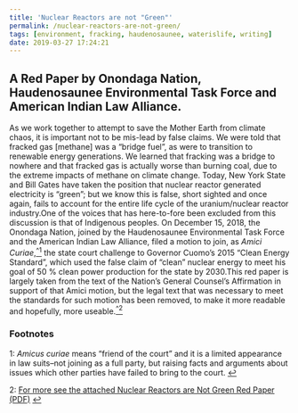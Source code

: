 ```yaml
---
title: 'Nuclear Reactors are not "Green"'
permalink: /nuclear-reactors-are-not-green/
tags: [environment, fracking, haudenosaunee, waterislife, writing]
date: 2019-03-27 17:24:21
---
```

## A Red Paper by Onondaga Nation, Haudenosaunee Environmental Task Force and American Indian Law Alliance.

As we work together to attempt to save the Mother Earth from climate chaos, it is important not to be mis-lead by false claims. We were told that fracked gas [methane] was a “bridge fuel”, as were to transition to renewable energy generations. We learned that fracking was a bridge to nowhere and that fracked gas is actually worse than burning coal, due to the extreme impacts of methane on climate change. Today, New York State and Bill Gates have taken the position that nuclear reactor generated electricity is “green”; but we know this is false, short sighted and once again, fails to account for the entire life cycle of the uranium/nuclear reactor industry.One of the voices that has here-to-fore been excluded from this discussion is that of Indigenous peoples. On December 15, 2018, the Onondaga Nation, joined by the Haudenosaunee Environmental Task Force and the American Indian Law Alliance, filed a motion to join, as _Amici Curiae_,[<sup id="a1">^1</sup>](#fn1) the state court challenge to Governor Cuomo’s 2015 “Clean Energy Standard”, which used the false claim of “clean” nuclear energy to meet his goal of 50 % clean power production for the state by 2030.This red paper is largely taken from the text of the Nation’s General Counsel’s Affirmation in support of that Amici motion, but the legal text that was necessary to meet the standards for such motion has been removed, to make it more readable and hopefully, more useable.[<sup id="a2">^2</sup>](#fn2)


### Footnotes

<a name="fn1">1</a>: *Amicus curiae* means “friend of the court” and it is a limited appearance in law suits–not joining as a full party, but raising facts and arguments about issues which other parties have failed to bring to the court. [↩](#a1)

<a name="fn2">2</a>: [For more see the attached Nuclear Reactors are Not Green Red Paper (PDF)](/docs/2019/03/NukeRedPaper3-25-19.pdf) [↩](#a2)
